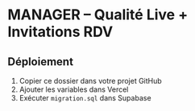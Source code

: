 # MANAGER – Qualité Live + Invitations RDV

## Déploiement
1. Copier ce dossier dans votre projet GitHub
2. Ajouter les variables dans Vercel
3. Exécuter `migration.sql` dans Supabase
